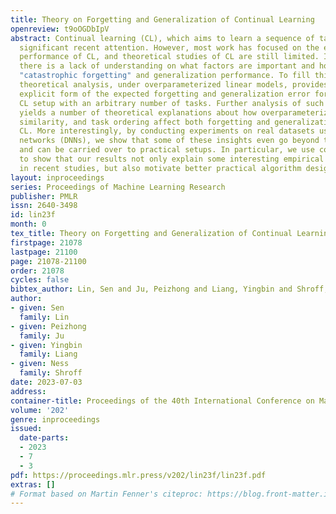 ```yaml
---
title: Theory on Forgetting and Generalization of Continual Learning
openreview: t9oOGDbIpV
abstract: Continual learning (CL), which aims to learn a sequence of tasks, has attracted
  significant recent attention. However, most work has focused on the experimental
  performance of CL, and theoretical studies of CL are still limited. In particular,
  there is a lack of understanding on what factors are important and how they affect
  "catastrophic forgetting" and generalization performance. To fill this gap, our
  theoretical analysis, under overparameterized linear models, provides the first-known
  explicit form of the expected forgetting and generalization error for a general
  CL setup with an arbitrary number of tasks. Further analysis of such a key result
  yields a number of theoretical explanations about how overparameterization, task
  similarity, and task ordering affect both forgetting and generalization error of
  CL. More interestingly, by conducting experiments on real datasets using deep neural
  networks (DNNs), we show that some of these insights even go beyond the linear models
  and can be carried over to practical setups. In particular, we use concrete examples
  to show that our results not only explain some interesting empirical observations
  in recent studies, but also motivate better practical algorithm designs of CL.
layout: inproceedings
series: Proceedings of Machine Learning Research
publisher: PMLR
issn: 2640-3498
id: lin23f
month: 0
tex_title: Theory on Forgetting and Generalization of Continual Learning
firstpage: 21078
lastpage: 21100
page: 21078-21100
order: 21078
cycles: false
bibtex_author: Lin, Sen and Ju, Peizhong and Liang, Yingbin and Shroff, Ness
author:
- given: Sen
  family: Lin
- given: Peizhong
  family: Ju
- given: Yingbin
  family: Liang
- given: Ness
  family: Shroff
date: 2023-07-03
address: 
container-title: Proceedings of the 40th International Conference on Machine Learning
volume: '202'
genre: inproceedings
issued:
  date-parts:
  - 2023
  - 7
  - 3
pdf: https://proceedings.mlr.press/v202/lin23f/lin23f.pdf
extras: []
# Format based on Martin Fenner's citeproc: https://blog.front-matter.io/posts/citeproc-yaml-for-bibliographies/
---
```

